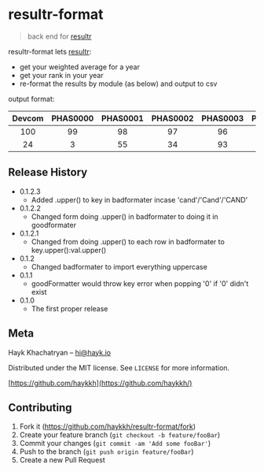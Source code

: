 #  resultr-format
>  back end for [resultr](https://github.com/haykkh/resultr)   

resultr-format lets [resultr](https://github.com/haykkh/resultr):
  * get your weighted average for a year
  * get your rank in your year
  * re-format the results by module (as below) and output to csv

output format:

**Devcom**|**PHAS0000**|**PHAS0001**|**PHAS0002**|**PHAS0003**|**PHAS0004**|**PHAS0005**|**PHAS0006**|**PHAS0007**|**Averages**
:-----:|:-----:|:-----:|:-----:|:-----:|:-----:|:-----:|:-----:|:-----:|:-----:
100|99|98|97|96|95|94|93|92|95.5
24|3|55|34|93|43|15|25|40|39 

## Release History

* 0.1.2.3
    * Added .upper() to key in badformater incase 'cand'/'Cand'/'CAND'
* 0.1.2.2
    * Changed form doing .upper() in badformater to doing it in goodformater
* 0.1.2.1
    * Changed from doing .upper() to each row in badformater to key.upper():val.upper()
* 0.1.2
    * Changed badformater to import everything uppercase
* 0.1.1
    * goodFormatter would throw key error when popping '0' if '0' didn't exist
* 0.1.0
    * The first proper release


## Meta

Hayk Khachatryan – hi@hayk.io

Distributed under the MIT license. See ``LICENSE`` for more information.

[https://github.com/haykkh](https://github.com/haykkh/)

## Contributing

1. Fork it (<https://github.com/haykkh/resultr-format/fork>)
2. Create your feature branch (`git checkout -b feature/fooBar`)
3. Commit your changes (`git commit -am 'Add some fooBar'`)
4. Push to the branch (`git push origin feature/fooBar`)
5. Create a new Pull Request
